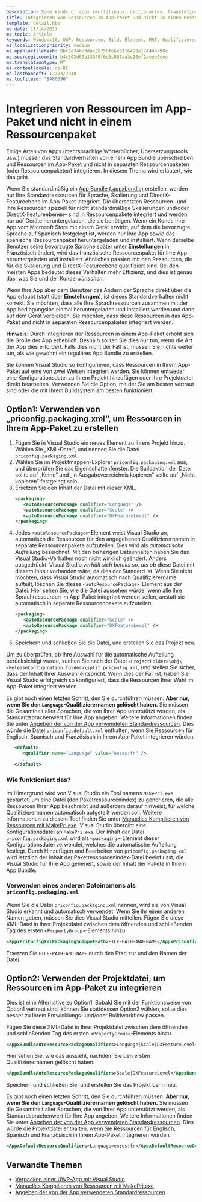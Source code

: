 ```yaml
---
Description: Some kinds of apps (multilingual dictionaries, translation tools, etc.) need to override the default behavior of an app bundle, and build resources into the app package instead of having them in separate resource packages. This topic explains how to do that.
title: Integrieren von Ressourcen im App-Paket und nicht in einem Ressourcenpaket
template: detail.hbs
ms.date: 11/14/2017
ms.topic: article
keywords: Windows10, UWP, Ressourcen, Bild, Element, MRT, Qualifizierer
ms.localizationpriority: medium
ms.openlocfilehash: 8bf2d34bc3dae20750f66c9116499a17444b798c
ms.sourcegitcommit: b4c502d69a13340f6e3c887aa3c26ef2aeee9cee
ms.translationtype: MT
ms.contentlocale: de-DE
ms.lasthandoff: 12/03/2018
ms.locfileid: "8480690"
---
```

# <a name="build-resources-into-your-app-package-instead-of-into-a-resource-pack"></a>Integrieren von Ressourcen im App-Paket und nicht in einem Ressourcenpaket

Einige Arten von Apps (mehrsprachige Wörterbücher, Übersetzungstools usw.) müssen das Standardverhalten von einem App Bundle überschreiben und Ressourcen im App-Paket und nicht in separaten Ressourcenpaketen (oder Ressourcenpaketen) integrieren. In diesem Thema wird erläutert, wie das geht.

Wenn Sie standardmäßig ein [App Bundle (.appxbundle)](../packaging/packaging-uwp-apps.md) erstellen, werden nur Ihre Standardressourcen für Sprache, Skalierung und DirectX-Featureebene im App-Paket integriert. Die übersetzten Ressourcen– und Ihre Ressourcen speziell für nicht standardmäßige Skalierungen und/oder DirectX-Featureebenen– sind in Ressourcenpakete integriert und werden nur auf Geräte heruntergeladen, die sie benötigen. Wenn ein Kunde Ihre App vom Microsoft Store mit einem Gerät erwirbt, auf dem die bevorzugte Sprache auf Spanisch festgelegt ist, werden nur Ihre App sowie das spanische Ressourcenpaket heruntergeladen und installiert. Wenn derselbe Benutzer seine bevorzugte Sprache später unter **Einstellungen** in Französisch ändert, wird das französische Ressourcenpaket für Ihre App heruntergeladen und installiert. Ähnliches passiert mit den Ressourcen, die für die Skalierung und DirectX-Featureebene qualifiziert sind. Bei den meisten Apps bedeutet dieses Verhalten mehr Effizienz, und dies ist genau das, was Sie und der Kunde *wünschen*.

Wenn Ihre App aber dem Benutzer das Ändern der Sprache direkt über die App erlaubt (statt über **Einstellungen**), ist dieses Standardverhalten nicht korrekt. Sie möchten, dass alle Ihre Sprachressourcen zusammen mit der App bedingungslos einmal heruntergeladen und installiert werden und dann auf dem Gerät verbleiben. Sie möchten, dass diese Ressourcen in das App-Paket und nicht in separaten Ressourcenpaketen integriert werden.

**Hinweis:** Durch Integrieren der Ressourcen in einem App-Paket erhöht sich die Größe der App erheblich. Deshalb sollten Sie dies nur tun, wenn die Art der App dies erfordert. Falls dies nicht der Fall ist, müssen Sie nichts weiter tun, als wie gewohnt ein reguläres App Bundle zu erstellen.

Sie können Visual Studio so konfigurieren, dass Ressourcen in Ihrem App-Paket auf eine von zwei Weisen integriert werden. Sie können entweder eine Konfigurationsdatei zu Ihrem Projekt hinzufügen oder Ihre Projektdatei direkt bearbeiten. Verwenden Sie die Option, mit der Sie am besten vertraut sind oder die mit Ihrem Buildsystem am besten funktioniert.

## <a name="option-1-use-priconfigpackagingxml-to-build-resources-into-your-app-package"></a>Option1: Verwenden von „priconfig.packaging.xml“, um Ressourcen in Ihrem App-Paket zu erstellen

1. Fügen Sie in Visual Studio ein neues Element zu Ihrem Projekt hinzu. Wählen Sie „XML-Datei“, und nennen Sie die Datei `priconfig.packaging.xml`.
2. Wählen Sie im Projektmappen-Explorer `priconfig.packaging.xml` aus, und überprüfen Sie das Eigenschaftenfenster. Die Buildaktion der Datei sollte auf „Keine” und „In Ausgabeverzeichnis kopieren” sollte auf „Nicht kopieren” festgelegt sein.
3. Ersetzen Sie den Inhalt der Datei mit dieser XML.
   ```xml
   <packaging>
      <autoResourcePackage qualifier="Language" />
      <autoResourcePackage qualifier="Scale" />
      <autoResourcePackage qualifier="DXFeatureLevel" />
   </packaging>
   ```
4. Jedes `<autoResourcePackage>`-Element weist Visual Studio an, automatisch die Ressourcen für den angegebenen Qualifizierernamen in separate Ressourcenpakete aufzuteilen. Dies wird als *automatische Aufteilung* bezeichnet. Mit den bisherigen Dateiinhalten haben Sie das Visual Studio-Verhalten noch nicht wirklich geändert. Anders ausgedrückt: Visual Studio *verhält sich bereits so, als ob* diese Datei mit diesem Inhalt vorhanden wäre, da dies der Standard ist. Wenn Sie nicht möchten, dass Visual Studio automatisch nach Qualifizierername aufteilt, löschen Sie dieses `<autoResourcePackage>`-Element aus der Datei. Hier sehen Sie, wie die Datei aussehen würde, wenn alle Ihre Sprachressourcen im App-Paket integriert werden sollen, anstatt sie automatisch in separate Ressourcenpakete aufzuteilen.
   ```xml
   <packaging>
      <autoResourcePackage qualifier="Scale" />
      <autoResourcePackage qualifier="DXFeatureLevel" />
   </packaging>
   ```
5. Speichern und schließen Sie die Datei, und erstellen Sie das Projekt neu.

Um zu überprüfen, ob Ihre Auswahl für die automatische Aufteilung berücksichtigt wurde, suchen Sie nach der Datei `<ProjectFolder>\obj\<ReleaseConfiguration folder>\split.priconfig.xml`, und stellen Sie sicher, dass der Inhalt Ihrer Auswahl entspricht. Wenn dies der Fall ist, haben Sie Visual Studio erfolgreich so konfiguriert, dass die Ressourcen Ihrer Wahl im App-Paket integriert werden.

Es gibt noch einen letzten Schritt, den Sie durchführen müssen. **Aber nur, wenn Sie den `Language`-Qualifizierernamen gelöscht haben.** Sie müssen die Gesamtheit aller Sprachen, die von Ihrer App unterstützt werden, als Standardsprachenwert für Ihre App angeben. Weitere Informationen finden Sie unter [Angeben der von der App verwendeten Standardressourcen](specify-default-resources-installed.md). Dies würde die Datei `priconfig.default.xml` enthalten, wenn Sie Ressourcen für Englisch, Spanisch und Französisch in Ihrem App-Paket integrieren würden.

```xml
   <default>
      <qualifier name="Language" value="en;es;fr" />
      ...
   </default>
```

### <a name="how-does-this-work"></a>Wie funktioniert das?

Im Hintergrund wird von Visual Studio ein Tool namens `MakePri.exe` gestartet, um eine Datei (den Paketressourcenindex) zu generieren, die alle Ressourcen Ihrer App beschreibt und außerdem darauf hinweist, für welche Qualifizierernamen automatisch aufgeteilt werden soll. Weitere Informationen zu diesem Tool finden Sie unter [Manuelles Kompilieren von Ressourcen mit MakePri.exe](compile-resources-manually-with-makepri.md). Visual Studio übergibt eine Konfigurationsdatei an `MakePri.exe`. Der Inhalt der Datei `priconfig.packaging.xml` wird als `<packaging>`-Element dieser Konfigurationsdatei verwendet, welches die automatische Aufteilung festlegt. Durch Hinzufügen und Bearbeiten von `priconfig.packaging.xml` wird letztlich der Inhalt der Paketressourcenindex-Datei beeinflusst, die Visual Studio für Ihre App generiert, sowie der Inhalt der Pakete in Ihrem App Bundle.

### <a name="using-a-different-file-name-than-priconfigpackagingxml"></a>Verwenden eines anderen Dateinamens als `priconfig.packaging.xml`

Wenn Sie die Datei `priconfig.packaging.xml` nennen, wird sie von Visual Studio erkannt und automatisch verwendet. Wenn Sie ihr einen anderen Namen geben, müssen Sie dies Visual Studio mitteilen. Fügen Sie diese XML-Datei in Ihrer Projektdatei zwischen dem öffnenden und schließenden Tag des ersten `<PropertyGroup>`-Elements hinzu.

```xml
<AppxPriConfigXmlPackagingSnippetPath>FILE-PATH-AND-NAME</AppxPriConfigXmlPackagingSnippetPath>
```

Ersetzen Sie `FILE-PATH-AND-NAME` durch den Pfad zur und den Namen der Datei.

## <a name="option-2-use-your-project-file-to-build-resources-into-your-app-package"></a>Option2: Verwenden der Projektdatei, um Ressourcen im App-Paket zu integrieren

Dies ist eine Alternative zu Option1. Sobald Sie mit der Funktionsweise von Option1 vertraut sind, können Sie stattdessen Option2 wählen, sollte dies besser zu Ihrem Entwicklungs- und/oder Buildworkflow passen.

Fügen Sie diese XML-Datei in Ihrer Projektdatei zwischen dem öffnenden und schließenden Tag des ersten `<PropertyGroup>`-Elements hinzu.

```xml
<AppxBundleAutoResourcePackageQualifiers>Language|Scale|DXFeatureLevel</AppxBundleAutoResourcePackageQualifiers>
```

Hier sehen Sie, wie das aussieht, nachdem Sie den ersten Qualifizierernamen gelöscht haben.

```xml
<AppxBundleAutoResourcePackageQualifiers>Scale|DXFeatureLevel</AppxBundleAutoResourcePackageQualifiers>
```

Speichern und schließen Sie, und erstellen Sie das Projekt dann neu.

Es gibt noch einen letzten Schritt, den Sie durchführen müssen. **Aber nur, wenn Sie den `Language`-Qualifizierernamen gelöscht haben.** Sie müssen die Gesamtheit aller Sprachen, die von Ihrer App unterstützt werden, als Standardsprachenwert für Ihre App angeben. Weitere Informationen finden Sie unter [Angeben der von der App verwendeten Standardressourcen](specify-default-resources-installed.md). Dies würde die Projektdatei enthalten, wenn Sie Ressourcen für Englisch, Spanisch und Französisch in Ihrem App-Paket integrieren würden.

```xml
<AppxDefaultResourceQualifiers>Language=en;es;fr</AppxDefaultResourceQualifiers>
```

## <a name="related-topics"></a>Verwandte Themen

* [Verpacken einer UWP-App mit Visual Studio](../packaging/packaging-uwp-apps.md)
* [Manuelles Kompilieren von Ressourcen mit MakePri.exe](compile-resources-manually-with-makepri.md)
* [Angeben der von der App verwendeten Standardressourcen](specify-default-resources-installed.md)